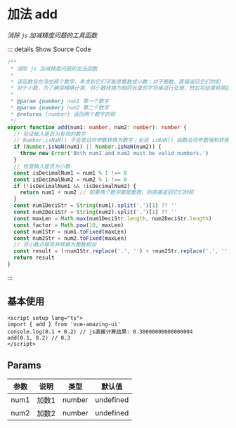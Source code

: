 # 加法 add

<GlobalElement />

_消除 `js` 加减精度问题的工具函数_

::: details Show Source Code

```ts
/**
 * 消除 js 加减精度问题的加法函数
 *
 * 该函数旨在添加两个数字，考虑到它们可能是整数或小数；对于整数，直接返回它们的和
 * 对于小数，为了确保精确计算，将小数转换为相同长度的字符串进行处理，然后将结果转换回小数
 *
 * @param {number} num1 第一个数字
 * @param {number} num2 第二个数字
 * @returns {number} 返回两个数字的和
 */
export function add(num1: number, num2: number): number {
  // 验证输入是否为有效的数字
  // Number.isNaN() 不会尝试将参数转换为数字；全局 isNaN() 函数会将参数强制转换为数字
  if (Number.isNaN(num1) || Number.isNaN(num2)) {
    throw new Error('Both num1 and num2 must be valid numbers.')
  }
  // 检查输入是否为小数
  const isDecimalNum1 = num1 % 1 !== 0
  const isDecimalNum2 = num2 % 1 !== 0
  if (!isDecimalNum1 && !isDecimalNum2) {
    return num1 + num2 // 如果两个数字都是整数，则直接返回它们的和
  }
  const num1DeciStr = String(num1).split('.')[1] ?? ''
  const num2DeciStr = String(num2).split('.')[1] ?? ''
  const maxLen = Math.max(num1DeciStr.length, num2DeciStr.length)
  const factor = Math.pow(10, maxLen)
  const num1Str = num1.toFixed(maxLen)
  const num2Str = num2.toFixed(maxLen)
  // 将小数点移除并转换为整数相加
  const result = (+num1Str.replace('.', '') + +num2Str.replace('.', '')) / factor
  return result
}
```

:::

## 基本使用

```vue
<script setup lang="ts">
import { add } from 'vue-amazing-ui'
console.log(0.1 + 0.2) // js直接计算结果: 0.30000000000000004
add(0.1, 0.2) // 0.3
</script>
```

## Params

| 参数 | 说明  | 类型   | 默认值    |
| ---- | ----- | ------ | --------- |
| num1 | 加数1 | number | undefined |
| num2 | 加数2 | number | undefined |
